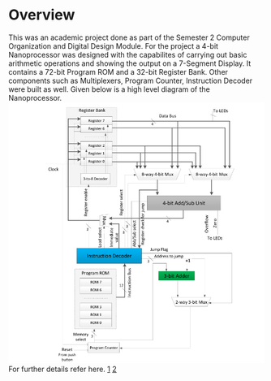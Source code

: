 # Overview

This was an academic project done as part of the Semester 2 Computer Organization and Digital Design Module. 
For the project a 4-bit Nanoprocessor was designed with the capabilites of carrying out basic arithmetic operations
and showing the output on a 7-Segment Display. It contains a 72-bit Program ROM and a 32-bit Register Bank. Other 
components such as Multiplexers, Program Counter, Instruction Decoder were built as well. Given below is a high 
level diagram of the Nanoprocessor. 
<br>
![alt text](https://github.com/k-ranasinghe/Nanoprocessor-Design-VHDL/blob/main/images/processor-diagram.png?raw=true)
<br>
For further details refer here. 
[1](https://github.com/k-ranasinghe/Nanoprocessor-Design-VHDL/blob/9b81ea092f5efd99e5e1a7f0102a0ab3aaee1776/Lab%209-10%20_%20Microprocessor.pdf) 
[2](https://github.com/k-ranasinghe/Nanoprocessor-Design-VHDL/blob/9b81ea092f5efd99e5e1a7f0102a0ab3aaee1776/lab%209-10%20Report.pdf)
